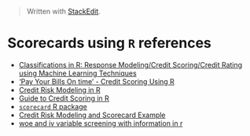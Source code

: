 


> Written with [StackEdit](https://stackedit.io/).

# Scorecards using `R` references

- [Classifications in R: Response Modeling/Credit Scoring/Credit Rating using Machine Learning Techniques](https://rstudio-pubs-static.s3.amazonaws.com/225209_df0130c5a0614790b6365676b9372c07.html#41_receiver_operating_characteristic(roc)_curve)
- [‘Pay Your Bills On time’ - Credit Scoring Using R](https://rpubs.com/Cartwheel/creditscoring)
- [Credit Risk Modeling in R](https://www.datacamp.com/courses/introduction-to-credit-risk-modeling-in-r)
- [Guide to Credit Scoring in R](https://cran.r-project.org/doc/contrib/Sharma-CreditScoring.pdf)
- [`scorecard`  R package](https://cran.r-project.org/web/packages/scorecard/scorecard.pdf)
- [Credit Risk Modeling and Scorecard Example](https://kimnewzealand.github.io/2018/08/15/credit-risk-modeling/)
- [woe and iv variable screening with information in r](https://www.smartcat.io/blog/2017/woe-and-iv-variable-screening-with-information-in-r/)
<!--stackedit_data:
eyJoaXN0b3J5IjpbLTExNDY1NzkwMzgsLTUwMzI3Nzc3MywtMz
gzOTQ0NzQ4XX0=
-->